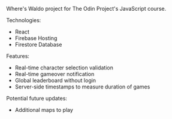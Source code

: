 Where's Waldo project for The Odin Project's JavaScript course.

Technologies:
* React
* Firebase Hosting
* Firestore Database

Features:
* Real-time character selection validation
* Real-time gameover notification
* Global leaderboard without login
* Server-side timestamps to measure duration of games

Potential future updates:
* Additional maps to play
